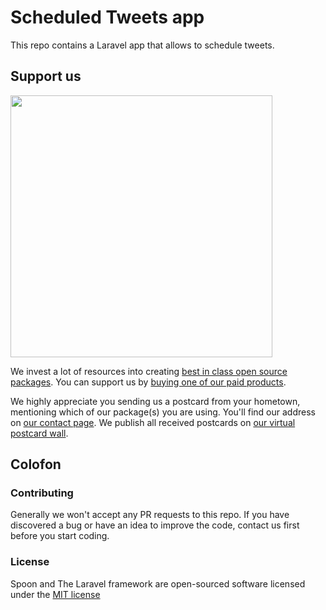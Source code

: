 # Scheduled Tweets app

This repo contains a Laravel app that allows to schedule tweets.

## Support us

[<img src="https://github-ads.s3.eu-central-1.amazonaws.com/scheduled-tweets-app.jpg?t=1" width="419px" />](https://spatie.be/github-ad-click/scheduled-tweets-app)

We invest a lot of resources into creating [best in class open source packages](https://spatie.be/open-source). You can support us by [buying one of our paid products](https://spatie.be/open-source/support-us).

We highly appreciate you sending us a postcard from your hometown, mentioning which of our package(s) you are using. You'll find our address on [our contact page](https://spatie.be/about-us). We publish all received postcards on [our virtual postcard wall](https://spatie.be/open-source/postcards).

## Colofon

### Contributing

Generally we won't accept any PR requests to this repo. If you have discovered a bug or have an idea to improve the code, contact us first before you start coding.

### License

Spoon and The Laravel framework are open-sourced software licensed under the [MIT license](http://opensource.org/licenses/MIT)
